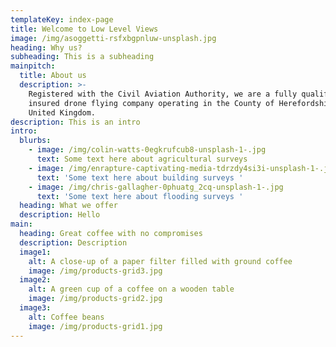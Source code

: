 ```yaml
---
templateKey: index-page
title: Welcome to Low Level Views
image: /img/asoggetti-rsfxbgpnluw-unsplash.jpg
heading: Why us?
subheading: This is a subheading
mainpitch:
  title: About us
  description: >-
    Registered with the Civil Aviation Authority, we are a fully qualified and
    insured drone flying company operating in the County of Herefordshire in the
    United Kingdom.
description: This is an intro
intro:
  blurbs:
    - image: /img/colin-watts-0egkrufcub8-unsplash-1-.jpg
      text: Some text here about agricultural surveys
    - image: /img/enrapture-captivating-media-tdrzdy4si3i-unsplash-1-.jpg
      text: 'Some text here about building surveys '
    - image: /img/chris-gallagher-0phuatg_2cq-unsplash-1-.jpg
      text: 'Some text here about flooding surveys '
  heading: What we offer
  description: Hello
main:
  heading: Great coffee with no compromises
  description: Description
  image1:
    alt: A close-up of a paper filter filled with ground coffee
    image: /img/products-grid3.jpg
  image2:
    alt: A green cup of a coffee on a wooden table
    image: /img/products-grid2.jpg
  image3:
    alt: Coffee beans
    image: /img/products-grid1.jpg
---
```


